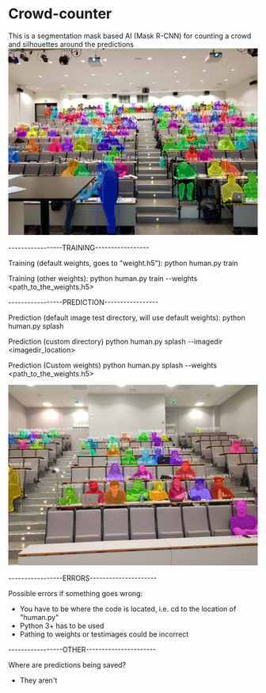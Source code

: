 # Crowd-counter
This is a segmentation mask based AI (Mask R-CNN) for counting a crowd and silhouettes around the predictions
![Demo](https://github.com/henrih13/Crowd-counter/blob/master/60conf.PNG)


-----------------TRAINING-----------------

Training (default weights, goes to "weight.h5"):
python human.py train

Training (other weights):
python human.py train --weights <path_to_the_weights.h5>


-----------------PREDICTION-----------------

Prediction (default image test directory, will use default weights):
python human.py splash

Prediction (custom directory)
python human.py splash --imagedir <imagedir_location>

Prediction (Custom weights)
python human.py splash --weights <path_to_the_weights.h5>

![Demo2](https://github.com/henrih13/Crowd-counter/blob/master/60confp2.PNG)

-----------------ERRORS---------------------

Possible errors if something goes wrong:
- You have to be where the code is located, i.e. cd to the location of "human.py"
- Python 3+ has to be used
- Pathing to weights or testimages could be incorrect


-----------------OTHER----------------------

Where are predictions being saved?
- They aren't
